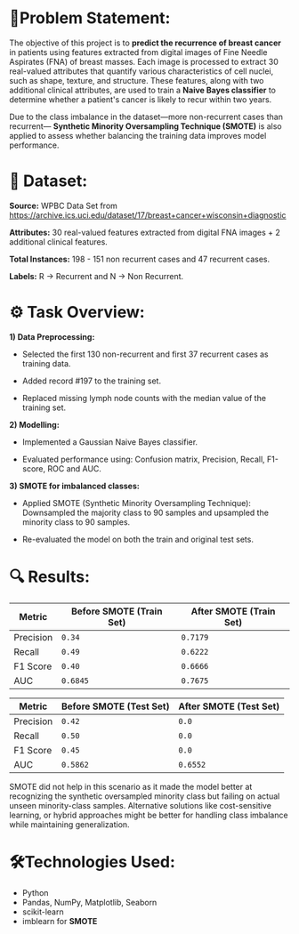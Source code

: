 # 🧠Problem Statement:  

The objective of this project is to **predict the recurrence of breast cancer** in patients using features extracted from digital images of Fine Needle Aspirates (FNA) of breast masses. Each image is processed to extract 30 real-valued attributes that quantify various characteristics of cell nuclei, such as shape, texture, and structure. These features, along with two additional clinical attributes, are used to train a **Naive Bayes classifier** to determine whether a patient's cancer is likely to recur within two years.

Due to the class imbalance in the dataset—more non-recurrent cases than recurrent— **Synthetic Minority Oversampling Technique (SMOTE)** is also applied to assess whether balancing the training data improves model performance.

# 📂 Dataset:
**Source:** WPBC Data Set from https://archive.ics.uci.edu/dataset/17/breast+cancer+wisconsin+diagnostic

**Attributes:** 30 real-valued features extracted from digital FNA images + 2 additional clinical features.  

**Total Instances:** 198 - 151 non recurrent cases and 47 recurrent cases.

**Labels:** R -> Recurrent and N -> Non Recurrent.  

# ⚙️ Task Overview:
**1) Data Preprocessing:**  
- Selected the first 130 non-recurrent and first 37 recurrent cases as training data.

- Added record #197 to the training set.

- Replaced missing lymph node counts with the median value of the training set.  

**2) Modelling:**  
- Implemented a Gaussian Naive Bayes classifier.

- Evaluated performance using: Confusion matrix, Precision, Recall, F1-score, ROC and AUC.  

**3) SMOTE for imbalanced classes:**  
- Applied SMOTE (Synthetic Minority Oversampling Technique): Downsampled the majority class to 90 samples and upsampled the minority class to 90 samples.

- Re-evaluated the model on both the train and original test sets.
  
# 🔍 Results:
| Metric    | Before SMOTE (Train Set) | After SMOTE (Train Set) |
| --------- | ----------------------- | ---------------------- |
| Precision | `0.34`                 | `0.7179`                |
| Recall    | `0.49`                 | `0.6222`                |
| F1 Score  | `0.40`                 | `0.6666`                |
| AUC       | `0.6845`                 | `0.7675`                |  

| Metric    | Before SMOTE (Test Set) | After SMOTE (Test Set) |
| --------- | ----------------------- | ---------------------- |
| Precision | `0.42`                 | `0.0`                |
| Recall    | `0.50`                 | `0.0`                |
| F1 Score  | `0.45`                 | `0.0`                |
| AUC       | `0.5862`                 | `0.6552`                |

SMOTE did not help in this scenario as it made the model better at recognizing the synthetic oversampled minority class but failing on actual unseen minority-class samples. Alternative solutions like cost-sensitive learning, or hybrid approaches might be better for handling class imbalance while maintaining generalization.

# 🛠️Technologies Used:  
- Python
- Pandas, NumPy, Matplotlib, Seaborn
- scikit-learn
- imblearn for **SMOTE**
